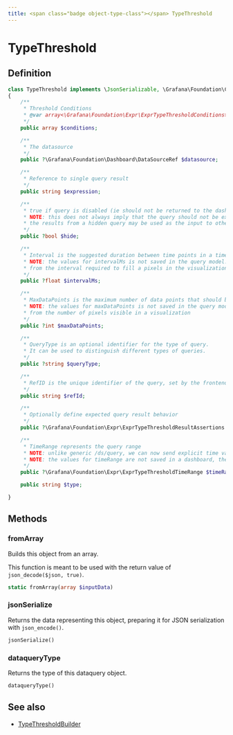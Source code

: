 ```yaml
---
title: <span class="badge object-type-class"></span> TypeThreshold
---
```

# <span class="badge object-type-class"></span> TypeThreshold

## Definition

```php
class TypeThreshold implements \JsonSerializable, \Grafana\Foundation\Cog\Dataquery
{
    /**
     * Threshold Conditions
     * @var array<\Grafana\Foundation\Expr\ExprTypeThresholdConditions>
     */
    public array $conditions;

    /**
     * The datasource
     */
    public ?\Grafana\Foundation\Dashboard\DataSourceRef $datasource;

    /**
     * Reference to single query result
     */
    public string $expression;

    /**
     * true if query is disabled (ie should not be returned to the dashboard)
     * NOTE: this does not always imply that the query should not be executed since
     * the results from a hidden query may be used as the input to other queries (SSE etc)
     */
    public ?bool $hide;

    /**
     * Interval is the suggested duration between time points in a time series query.
     * NOTE: the values for intervalMs is not saved in the query model.  It is typically calculated
     * from the interval required to fill a pixels in the visualization
     */
    public ?float $intervalMs;

    /**
     * MaxDataPoints is the maximum number of data points that should be returned from a time series query.
     * NOTE: the values for maxDataPoints is not saved in the query model.  It is typically calculated
     * from the number of pixels visible in a visualization
     */
    public ?int $maxDataPoints;

    /**
     * QueryType is an optional identifier for the type of query.
     * It can be used to distinguish different types of queries.
     */
    public ?string $queryType;

    /**
     * RefID is the unique identifier of the query, set by the frontend call.
     */
    public string $refId;

    /**
     * Optionally define expected query result behavior
     */
    public ?\Grafana\Foundation\Expr\ExprTypeThresholdResultAssertions $resultAssertions;

    /**
     * TimeRange represents the query range
     * NOTE: unlike generic /ds/query, we can now send explicit time values in each query
     * NOTE: the values for timeRange are not saved in a dashboard, they are constructed on the fly
     */
    public ?\Grafana\Foundation\Expr\ExprTypeThresholdTimeRange $timeRange;

    public string $type;

}
```
## Methods

### <span class="badge object-method"></span> fromArray

Builds this object from an array.

This function is meant to be used with the return value of `json_decode($json, true)`.

```php
static fromArray(array $inputData)
```

### <span class="badge object-method"></span> jsonSerialize

Returns the data representing this object, preparing it for JSON serialization with `json_encode()`.

```php
jsonSerialize()
```

### <span class="badge object-method"></span> dataqueryType

Returns the type of this dataquery object.

```php
dataqueryType()
```

## See also

 * <span class="badge builder"></span> [TypeThresholdBuilder](./builder-TypeThresholdBuilder.md)

